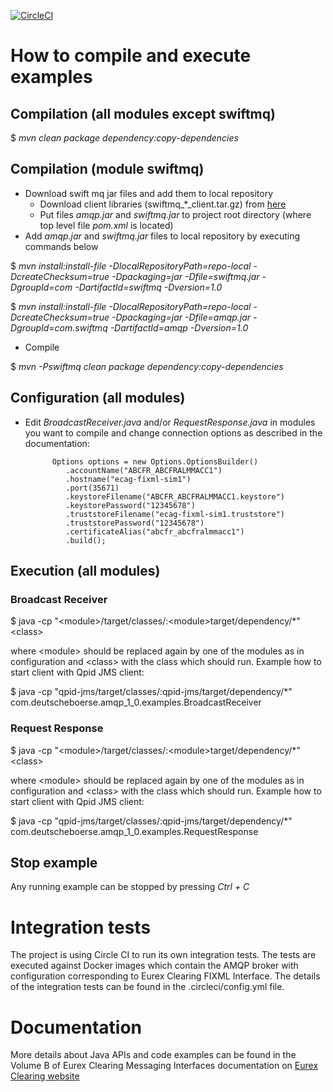 [![CircleCI](https://circleci.com/gh/Eurex-Clearing-Messaging-Interfaces/Java-Code-Examples.svg?style=shield)](https://circleci.com/gh/Eurex-Clearing-Messaging-Interfaces/Java-Code-Examples)

# How to compile and execute examples


## Compilation (all modules except swiftmq)

 $ _mvn clean package dependency:copy-dependencies_

## Compilation (module swiftmq)

 * Download swift mq jar files and add them to local repository
     * Download client libraries (swiftmq_*_client.tar.gz) from [here](http://www.swiftmq.com/downloads/index.html)
     * Put files _amqp.jar_ and _swiftmq.jar_ to project root directory (where top level file _pom.xml_ is located)
 * Add _amqp.jar_ and _swiftmq.jar_ files to local repository by executing commands below

 $ _mvn install:install-file -DlocalRepositoryPath=repo-local -DcreateChecksum=true -Dpackaging=jar -Dfile=swiftmq.jar -DgroupId=com -DartifactId=swiftmq -Dversion=1.0_

 $ _mvn install:install-file -DlocalRepositoryPath=repo-local -DcreateChecksum=true -Dpackaging=jar -Dfile=amqp.jar -DgroupId=com.swiftmq -DartifactId=amqp -Dversion=1.0_

 * Compile

 $ _mvn -Pswiftmq clean package dependency:copy-dependencies_

## Configuration (all modules)
 * Edit _BroadcastReceiver.java_ and/or _RequestResponse.java_ in modules you want to compile and change connection options as described in the
documentation:

             Options options = new Options.OptionsBuilder()
                .accountName("ABCFR_ABCFRALMMACC1")
                .hostname("ecag-fixml-sim1")
                .port(35671)
                .keystoreFilename("ABCFR_ABCFRALMMACC1.keystore")
                .keystorePassword("12345678")
                .truststoreFilename("ecag-fixml-sim1.truststore")
                .truststorePassword("12345678")
                .certificateAlias("abcfr_abcfralmmacc1")
                .build();

## Execution (all modules)

### Broadcast Receiver
  $ java -cp "\<module\>/target/classes/:\<module\>target/dependency/*" \<class\>

where \<module\> should be replaced again by one of the modules as in configuration and \<class\> with the class which should run. Example how to start client with Qpid JMS client:

  $ java -cp "qpid-jms/target/classes/:qpid-jms/target/dependency/*" com.deutscheboerse.amqp_1_0.examples.BroadcastReceiver


### Request Response

  $ java -cp "\<module\>/target/classes/:\<module\>target/dependency/*" \<class\>

where \<module\> should be replaced again by one of the modules as in configuration and \<class\> with the class which should run. Example how to start client with Qpid JMS client:

  $ java -cp "qpid-jms/target/classes/:qpid-jms/target/dependency/*" com.deutscheboerse.amqp_1_0.examples.RequestResponse

## Stop example

Any running example can be stopped by pressing _Ctrl + C_

# Integration tests

The project is using Circle CI to run its own integration tests. The tests are executed against Docker images which contain the AMQP broker with configuration corresponding to Eurex Clearing FIXML Interface. The details of the integration tests can be found in the .circleci/config.yml file.

# Documentation

More details about Java APIs and code examples can be found in the Volume B of Eurex Clearing Messaging Interfaces documentation on [Eurex Clearing website](http://www.eurexclearing.com/clearing-en/technology/eurex-release14/system-documentation/system-documentation/861464?frag=861450)

